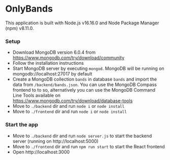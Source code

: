 # OnlyBands

This application is built with Node.js v16.16.0 and Node Package Manager (npm) v8.11.0.

### Setup
- Download MongoDB version 6.0.4 from https://www.mongodb.com/try/download/community
- Follow the installation instructions
- Start MongoDB server by executing `mongod`. MongoDB will be running on mongodb://localhost:27017 by default
- Create a MongoDB collection `bands` in database `bands` and import the data from `/backend/bands.json`. You can use the MongoDB Compass frontend to to so, alternatively you can use the MongoDB Command Line Tools available on https://www.mongodb.com/try/download/database-tools
- Move to `./backend` dir and run `node i` or `node install`
- Move to `./frontend` dir and run `node i` or `node install`

### Start the app
- Move to `./backend` dir and run `node server.js` to start the backend server (running on http://localhost:5000)
- Move to `./frontend` dir and run `npm run start` to start the React frontend
- Open http://localhost:3000
